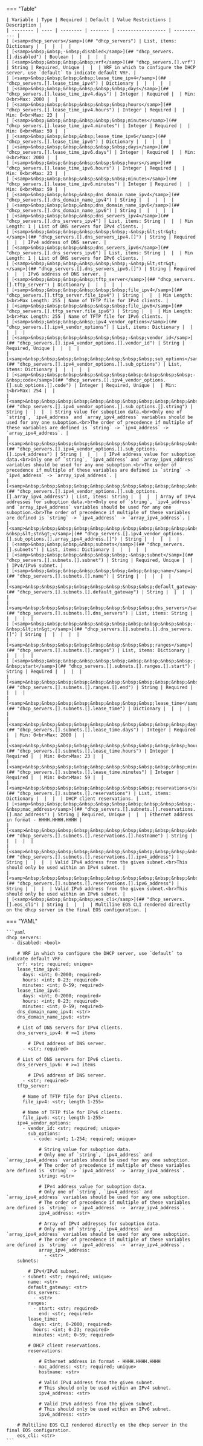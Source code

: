 <!--
  ~ Copyright (c) 2025 Arista Networks, Inc.
  ~ Use of this source code is governed by the Apache License 2.0
  ~ that can be found in the LICENSE file.
  -->
=== "Table"

    | Variable | Type | Required | Default | Value Restrictions | Description |
    | -------- | ---- | -------- | ------- | ------------------ | ----------- |
    | [<samp>dhcp_servers</samp>](## "dhcp_servers") | List, items: Dictionary |  |  |  |  |
    | [<samp>&nbsp;&nbsp;-&nbsp;disabled</samp>](## "dhcp_servers.[].disabled") | Boolean |  |  |  |  |
    | [<samp>&nbsp;&nbsp;&nbsp;&nbsp;vrf</samp>](## "dhcp_servers.[].vrf") | String | Required, Unique |  |  | VRF in which to configure the DHCP server, use `default` to indicate default VRF. |
    | [<samp>&nbsp;&nbsp;&nbsp;&nbsp;lease_time_ipv4</samp>](## "dhcp_servers.[].lease_time_ipv4") | Dictionary |  |  |  |  |
    | [<samp>&nbsp;&nbsp;&nbsp;&nbsp;&nbsp;&nbsp;days</samp>](## "dhcp_servers.[].lease_time_ipv4.days") | Integer | Required |  | Min: 0<br>Max: 2000 |  |
    | [<samp>&nbsp;&nbsp;&nbsp;&nbsp;&nbsp;&nbsp;hours</samp>](## "dhcp_servers.[].lease_time_ipv4.hours") | Integer | Required |  | Min: 0<br>Max: 23 |  |
    | [<samp>&nbsp;&nbsp;&nbsp;&nbsp;&nbsp;&nbsp;minutes</samp>](## "dhcp_servers.[].lease_time_ipv4.minutes") | Integer | Required |  | Min: 0<br>Max: 59 |  |
    | [<samp>&nbsp;&nbsp;&nbsp;&nbsp;lease_time_ipv6</samp>](## "dhcp_servers.[].lease_time_ipv6") | Dictionary |  |  |  |  |
    | [<samp>&nbsp;&nbsp;&nbsp;&nbsp;&nbsp;&nbsp;days</samp>](## "dhcp_servers.[].lease_time_ipv6.days") | Integer | Required |  | Min: 0<br>Max: 2000 |  |
    | [<samp>&nbsp;&nbsp;&nbsp;&nbsp;&nbsp;&nbsp;hours</samp>](## "dhcp_servers.[].lease_time_ipv6.hours") | Integer | Required |  | Min: 0<br>Max: 23 |  |
    | [<samp>&nbsp;&nbsp;&nbsp;&nbsp;&nbsp;&nbsp;minutes</samp>](## "dhcp_servers.[].lease_time_ipv6.minutes") | Integer | Required |  | Min: 0<br>Max: 59 |  |
    | [<samp>&nbsp;&nbsp;&nbsp;&nbsp;dns_domain_name_ipv4</samp>](## "dhcp_servers.[].dns_domain_name_ipv4") | String |  |  |  |  |
    | [<samp>&nbsp;&nbsp;&nbsp;&nbsp;dns_domain_name_ipv6</samp>](## "dhcp_servers.[].dns_domain_name_ipv6") | String |  |  |  |  |
    | [<samp>&nbsp;&nbsp;&nbsp;&nbsp;dns_servers_ipv4</samp>](## "dhcp_servers.[].dns_servers_ipv4") | List, items: String |  |  | Min Length: 1 | List of DNS servers for IPv4 clients. |
    | [<samp>&nbsp;&nbsp;&nbsp;&nbsp;&nbsp;&nbsp;-&nbsp;&lt;str&gt;</samp>](## "dhcp_servers.[].dns_servers_ipv4.[]") | String | Required |  |  | IPv4 address of DNS server. |
    | [<samp>&nbsp;&nbsp;&nbsp;&nbsp;dns_servers_ipv6</samp>](## "dhcp_servers.[].dns_servers_ipv6") | List, items: String |  |  | Min Length: 1 | List of DNS servers for IPv6 clients. |
    | [<samp>&nbsp;&nbsp;&nbsp;&nbsp;&nbsp;&nbsp;-&nbsp;&lt;str&gt;</samp>](## "dhcp_servers.[].dns_servers_ipv6.[]") | String | Required |  |  | IPv6 address of DNS server. |
    | [<samp>&nbsp;&nbsp;&nbsp;&nbsp;tftp_server</samp>](## "dhcp_servers.[].tftp_server") | Dictionary |  |  |  |  |
    | [<samp>&nbsp;&nbsp;&nbsp;&nbsp;&nbsp;&nbsp;file_ipv4</samp>](## "dhcp_servers.[].tftp_server.file_ipv4") | String |  |  | Min Length: 1<br>Max Length: 255 | Name of TFTP file for IPv4 clients. |
    | [<samp>&nbsp;&nbsp;&nbsp;&nbsp;&nbsp;&nbsp;file_ipv6</samp>](## "dhcp_servers.[].tftp_server.file_ipv6") | String |  |  | Min Length: 1<br>Max Length: 255 | Name of TFTP file for IPv6 clients. |
    | [<samp>&nbsp;&nbsp;&nbsp;&nbsp;ipv4_vendor_options</samp>](## "dhcp_servers.[].ipv4_vendor_options") | List, items: Dictionary |  |  |  |  |
    | [<samp>&nbsp;&nbsp;&nbsp;&nbsp;&nbsp;&nbsp;-&nbsp;vendor_id</samp>](## "dhcp_servers.[].ipv4_vendor_options.[].vendor_id") | String | Required, Unique |  |  |  |
    | [<samp>&nbsp;&nbsp;&nbsp;&nbsp;&nbsp;&nbsp;&nbsp;&nbsp;sub_options</samp>](## "dhcp_servers.[].ipv4_vendor_options.[].sub_options") | List, items: Dictionary |  |  |  |  |
    | [<samp>&nbsp;&nbsp;&nbsp;&nbsp;&nbsp;&nbsp;&nbsp;&nbsp;&nbsp;&nbsp;-&nbsp;code</samp>](## "dhcp_servers.[].ipv4_vendor_options.[].sub_options.[].code") | Integer | Required, Unique |  | Min: 1<br>Max: 254 |  |
    | [<samp>&nbsp;&nbsp;&nbsp;&nbsp;&nbsp;&nbsp;&nbsp;&nbsp;&nbsp;&nbsp;&nbsp;&nbsp;string</samp>](## "dhcp_servers.[].ipv4_vendor_options.[].sub_options.[].string") | String |  |  |  | String value for suboption data.<br>Only one of `string`, `ipv4_address` and `array_ipv4_address` variables should be used for any one suboption.<br>The order of precedence if multiple of these variables are defined is `string` -> `ipv4_address` -> `array_ipv4_address`. |
    | [<samp>&nbsp;&nbsp;&nbsp;&nbsp;&nbsp;&nbsp;&nbsp;&nbsp;&nbsp;&nbsp;&nbsp;&nbsp;ipv4_address</samp>](## "dhcp_servers.[].ipv4_vendor_options.[].sub_options.[].ipv4_address") | String |  |  |  | IPv4 address value for suboption data.<br>Only one of `string`, `ipv4_address` and `array_ipv4_address` variables should be used for any one suboption.<br>The order of precedence if multiple of these variables are defined is `string` -> `ipv4_address` -> `array_ipv4_address`. |
    | [<samp>&nbsp;&nbsp;&nbsp;&nbsp;&nbsp;&nbsp;&nbsp;&nbsp;&nbsp;&nbsp;&nbsp;&nbsp;array_ipv4_address</samp>](## "dhcp_servers.[].ipv4_vendor_options.[].sub_options.[].array_ipv4_address") | List, items: String |  |  |  | Array of IPv4 addresses for suboption data.<br>Only one of `string`, `ipv4_address` and `array_ipv4_address` variables should be used for any one suboption.<br>The order of precedence if multiple of these variables are defined is `string` -> `ipv4_address` -> `array_ipv4_address`. |
    | [<samp>&nbsp;&nbsp;&nbsp;&nbsp;&nbsp;&nbsp;&nbsp;&nbsp;&nbsp;&nbsp;&nbsp;&nbsp;&nbsp;&nbsp;-&nbsp;&lt;str&gt;</samp>](## "dhcp_servers.[].ipv4_vendor_options.[].sub_options.[].array_ipv4_address.[]") | String |  |  |  |  |
    | [<samp>&nbsp;&nbsp;&nbsp;&nbsp;subnets</samp>](## "dhcp_servers.[].subnets") | List, items: Dictionary |  |  |  |  |
    | [<samp>&nbsp;&nbsp;&nbsp;&nbsp;&nbsp;&nbsp;-&nbsp;subnet</samp>](## "dhcp_servers.[].subnets.[].subnet") | String | Required, Unique |  |  | IPv4/IPv6 subnet. |
    | [<samp>&nbsp;&nbsp;&nbsp;&nbsp;&nbsp;&nbsp;&nbsp;&nbsp;name</samp>](## "dhcp_servers.[].subnets.[].name") | String |  |  |  |  |
    | [<samp>&nbsp;&nbsp;&nbsp;&nbsp;&nbsp;&nbsp;&nbsp;&nbsp;default_gateway</samp>](## "dhcp_servers.[].subnets.[].default_gateway") | String |  |  |  |  |
    | [<samp>&nbsp;&nbsp;&nbsp;&nbsp;&nbsp;&nbsp;&nbsp;&nbsp;dns_servers</samp>](## "dhcp_servers.[].subnets.[].dns_servers") | List, items: String |  |  |  |  |
    | [<samp>&nbsp;&nbsp;&nbsp;&nbsp;&nbsp;&nbsp;&nbsp;&nbsp;&nbsp;&nbsp;-&nbsp;&lt;str&gt;</samp>](## "dhcp_servers.[].subnets.[].dns_servers.[]") | String |  |  |  |  |
    | [<samp>&nbsp;&nbsp;&nbsp;&nbsp;&nbsp;&nbsp;&nbsp;&nbsp;ranges</samp>](## "dhcp_servers.[].subnets.[].ranges") | List, items: Dictionary |  |  |  |  |
    | [<samp>&nbsp;&nbsp;&nbsp;&nbsp;&nbsp;&nbsp;&nbsp;&nbsp;&nbsp;&nbsp;-&nbsp;start</samp>](## "dhcp_servers.[].subnets.[].ranges.[].start") | String | Required |  |  |  |
    | [<samp>&nbsp;&nbsp;&nbsp;&nbsp;&nbsp;&nbsp;&nbsp;&nbsp;&nbsp;&nbsp;&nbsp;&nbsp;end</samp>](## "dhcp_servers.[].subnets.[].ranges.[].end") | String | Required |  |  |  |
    | [<samp>&nbsp;&nbsp;&nbsp;&nbsp;&nbsp;&nbsp;&nbsp;&nbsp;lease_time</samp>](## "dhcp_servers.[].subnets.[].lease_time") | Dictionary |  |  |  |  |
    | [<samp>&nbsp;&nbsp;&nbsp;&nbsp;&nbsp;&nbsp;&nbsp;&nbsp;&nbsp;&nbsp;days</samp>](## "dhcp_servers.[].subnets.[].lease_time.days") | Integer | Required |  | Min: 0<br>Max: 2000 |  |
    | [<samp>&nbsp;&nbsp;&nbsp;&nbsp;&nbsp;&nbsp;&nbsp;&nbsp;&nbsp;&nbsp;hours</samp>](## "dhcp_servers.[].subnets.[].lease_time.hours") | Integer | Required |  | Min: 0<br>Max: 23 |  |
    | [<samp>&nbsp;&nbsp;&nbsp;&nbsp;&nbsp;&nbsp;&nbsp;&nbsp;&nbsp;&nbsp;minutes</samp>](## "dhcp_servers.[].subnets.[].lease_time.minutes") | Integer | Required |  | Min: 0<br>Max: 59 |  |
    | [<samp>&nbsp;&nbsp;&nbsp;&nbsp;&nbsp;&nbsp;&nbsp;&nbsp;reservations</samp>](## "dhcp_servers.[].subnets.[].reservations") | List, items: Dictionary |  |  |  | DHCP client reservations. |
    | [<samp>&nbsp;&nbsp;&nbsp;&nbsp;&nbsp;&nbsp;&nbsp;&nbsp;&nbsp;&nbsp;-&nbsp;mac_address</samp>](## "dhcp_servers.[].subnets.[].reservations.[].mac_address") | String | Required, Unique |  |  | Ethernet address in format - HHHH.HHHH.HHHH |
    | [<samp>&nbsp;&nbsp;&nbsp;&nbsp;&nbsp;&nbsp;&nbsp;&nbsp;&nbsp;&nbsp;&nbsp;&nbsp;hostname</samp>](## "dhcp_servers.[].subnets.[].reservations.[].hostname") | String |  |  |  |  |
    | [<samp>&nbsp;&nbsp;&nbsp;&nbsp;&nbsp;&nbsp;&nbsp;&nbsp;&nbsp;&nbsp;&nbsp;&nbsp;ipv4_address</samp>](## "dhcp_servers.[].subnets.[].reservations.[].ipv4_address") | String |  |  |  | Valid IPv4 address from the given subnet.<br>This should only be used within an IPv4 subnet. |
    | [<samp>&nbsp;&nbsp;&nbsp;&nbsp;&nbsp;&nbsp;&nbsp;&nbsp;&nbsp;&nbsp;&nbsp;&nbsp;ipv6_address</samp>](## "dhcp_servers.[].subnets.[].reservations.[].ipv6_address") | String |  |  |  | Valid IPv6 address from the given subnet.<br>This should only be used within an IPv6 subnet. |
    | [<samp>&nbsp;&nbsp;&nbsp;&nbsp;eos_cli</samp>](## "dhcp_servers.[].eos_cli") | String |  |  |  | Multiline EOS CLI rendered directly on the dhcp server in the final EOS configuration. |

=== "YAML"

    ```yaml
    dhcp_servers:
      - disabled: <bool>

        # VRF in which to configure the DHCP server, use `default` to indicate default VRF.
        vrf: <str; required; unique>
        lease_time_ipv4:
          days: <int; 0-2000; required>
          hours: <int; 0-23; required>
          minutes: <int; 0-59; required>
        lease_time_ipv6:
          days: <int; 0-2000; required>
          hours: <int; 0-23; required>
          minutes: <int; 0-59; required>
        dns_domain_name_ipv4: <str>
        dns_domain_name_ipv6: <str>

        # List of DNS servers for IPv4 clients.
        dns_servers_ipv4: # >=1 items

            # IPv4 address of DNS server.
          - <str; required>

        # List of DNS servers for IPv6 clients.
        dns_servers_ipv6: # >=1 items

            # IPv6 address of DNS server.
          - <str; required>
        tftp_server:

          # Name of TFTP file for IPv4 clients.
          file_ipv4: <str; length 1-255>

          # Name of TFTP file for IPv6 clients.
          file_ipv6: <str; length 1-255>
        ipv4_vendor_options:
          - vendor_id: <str; required; unique>
            sub_options:
              - code: <int; 1-254; required; unique>

                # String value for suboption data.
                # Only one of `string`, `ipv4_address` and `array_ipv4_address` variables should be used for any one suboption.
                # The order of precedence if multiple of these variables are defined is `string` -> `ipv4_address` -> `array_ipv4_address`.
                string: <str>

                # IPv4 address value for suboption data.
                # Only one of `string`, `ipv4_address` and `array_ipv4_address` variables should be used for any one suboption.
                # The order of precedence if multiple of these variables are defined is `string` -> `ipv4_address` -> `array_ipv4_address`.
                ipv4_address: <str>

                # Array of IPv4 addresses for suboption data.
                # Only one of `string`, `ipv4_address` and `array_ipv4_address` variables should be used for any one suboption.
                # The order of precedence if multiple of these variables are defined is `string` -> `ipv4_address` -> `array_ipv4_address`.
                array_ipv4_address:
                  - <str>
        subnets:

            # IPv4/IPv6 subnet.
          - subnet: <str; required; unique>
            name: <str>
            default_gateway: <str>
            dns_servers:
              - <str>
            ranges:
              - start: <str; required>
                end: <str; required>
            lease_time:
              days: <int; 0-2000; required>
              hours: <int; 0-23; required>
              minutes: <int; 0-59; required>

            # DHCP client reservations.
            reservations:

                # Ethernet address in format - HHHH.HHHH.HHHH
              - mac_address: <str; required; unique>
                hostname: <str>

                # Valid IPv4 address from the given subnet.
                # This should only be used within an IPv4 subnet.
                ipv4_address: <str>

                # Valid IPv6 address from the given subnet.
                # This should only be used within an IPv6 subnet.
                ipv6_address: <str>

        # Multiline EOS CLI rendered directly on the dhcp server in the final EOS configuration.
        eos_cli: <str>
    ```
